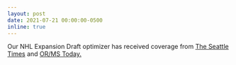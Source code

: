 ```yaml
---
layout: post
date: 2021-07-21 00:00:00-0500
inline: true
---
```


Our NHL Expansion Draft optimizer has received coverage from [The Seattle Times](https://www.seattletimes.com/sports/kraken/this-interactive-tool-allows-you-to-build-your-own-kraken-roster-ahead-of-wednesdays-expansion-draft/) and [OR/MS Today.](https://pubsonline.informs.org/do/10.1287/orms.2021.04.17n/full/)

